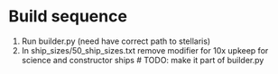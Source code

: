 # Build sequence
1. Run builder.py (need have correct path to stellaris)
2. In ship_sizes/50_ship_sizes.txt remove modifier for 10x upkeep for science and constructor ships # TODO: make it part of builder.py
